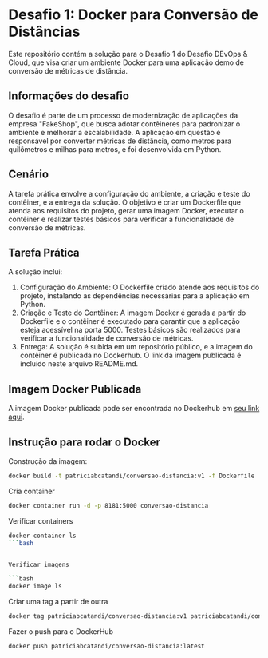 # Desafio 1: Docker para Conversão de Distâncias

Este repositório contém a solução para o Desafio 1 do Desafio DEvOps & Cloud, que visa criar um ambiente Docker para uma aplicação demo de conversão de métricas de distância.

## Informações do desafio

O desafio é parte de um processo de modernização de aplicações da empresa "FakeShop", que busca adotar contêineres para padronizar o ambiente e melhorar a escalabilidade. A aplicação em questão é responsável por converter métricas de distância, como metros para quilômetros e milhas para metros, e foi desenvolvida em Python.

## Cenário

A tarefa prática envolve a configuração do ambiente, a criação e teste do contêiner, e a entrega da solução. O objetivo é criar um Dockerfile que atenda aos requisitos do projeto, gerar uma imagem Docker, executar o contêiner e realizar testes básicos para verificar a funcionalidade de conversão de métricas.

## Tarefa Prática

A solução inclui:

1. Configuração do Ambiente: O Dockerfile criado atende aos requisitos do projeto, instalando as dependências necessárias para a aplicação em Python.
2. Criação e Teste do Contêiner: A imagem Docker é gerada a partir do Dockerfile e o contêiner é executado para garantir que a aplicação esteja acessível na porta 5000. Testes básicos são realizados para verificar a funcionalidade de conversão de métricas.
3. Entrega: A solução é subida em um repositório público, e a imagem do contêiner é publicada no Dockerhub. O link da imagem publicada é incluído neste arquivo README.md.

## Imagem Docker Publicada

A imagem Docker publicada pode ser encontrada no Dockerhub em [seu link aqui](https://hub.docker.com/r/patriciabcatandi/conversao-distancia).

## Instrução para rodar o Docker

Construção da imagem:

```bash
docker build -t patriciabcatandi/conversao-distancia:v1 -f Dockerfile .
```

Cria container

```bash
docker container run -d -p 8181:5000 conversao-distancia
```

Verificar containers

```bash
docker container ls
```bash


Verificar imagens

```bash
docker image ls
```

Criar uma tag a partir de outra

```bash
docker tag patriciabcatandi/conversao-distancia:v1 patriciabcatandi/conversao-distancia:latest
```

Fazer o push para o DockerHub

```bash
docker push patriciabcatandi/conversao-distancia:latest
```